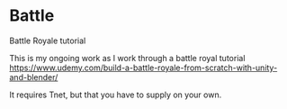# Battle
Battle Royale tutorial

This is my ongoing work as I work through a battle royal tutorial 
https://www.udemy.com/build-a-battle-royale-from-scratch-with-unity-and-blender/

It requires Tnet, but that you have to supply on your own.
